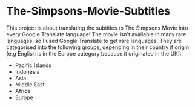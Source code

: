 # The-Simpsons-Movie-Subtitles

This project is about translating the subtitles to The Simpsons Movie into every Google Translate language! The movie isn't available in many rare languages, so I used Google Translate to get rare languages. They are categorised into the following groups, depending in their country if origin (e.g English is in the Europe category because it originated in the UK):
* Pacific Islands
* Indonesia
* Asia
* Middle East
* Africa
* Europe

